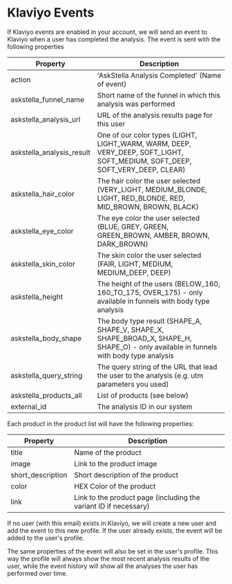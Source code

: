 # Klaviyo Events

If Klaviyo events are enabled in your account, we will send an event to Klaviyo when a user has completed the analysis. The event is sent with the following properties

| Property                  | Description                                                                                                                           |
| ------------------------- | ------------------------------------------------------------------------------------------------------------------------------------- |
| action                    | 'AskStella Analysis Completed' (Name of event)                                                                                        |
| askstella_funnel_name     | Short name of the funnel in which this analysis was performed                                                                         |
| askstella_analysis_url    | URL of the analysis results page for this user                                                                                        |
| askstella_analysis_result | One of our color types (LIGHT, LIGHT_WARM, WARM, DEEP, VERY_DEEP, SOFT_LIGHT, SOFT_MEDIUM, SOFT_DEEP, SOFT_VERY_DEEP, CLEAR)          |
| askstella_hair_color      | The hair color the user selected (VERY_LIGHT, MEDIUM_BLONDE, LIGHT, RED_BLONDE, RED, MID_BROWN, BROWN, BLACK)                         |
| askstella_eye_color       | The eye color the user selected (BLUE, GREY, GREEN, GREEN_BROWN, AMBER, BROWN, DARK_BROWN)                                            |
| askstella_skin_color      | The skin color the user selected (FAIR, LIGHT, MEDIUM, MEDIUM_DEEP, DEEP)                                                             |
| askstella_height          | The height of the users (BELOW_160, 160_TO_175, OVER_175) - only available in funnels with body type analysis                         |
| askstella_body_shape      | The body type result (SHAPE_A, SHAPE_V, SHAPE_X, SHAPE_BROAD_X, SHAPE_H, SHAPE_O) - only available in funnels with body type analysis |
| askstella_query_string    | The query string of the URL that lead the user to the analysis (e.g. utm parameters you used)                                         |
| askstella_products_all    | List of products (see below)                                                                                                          |
| external_id               | The analysis ID in our system                                                                                                         |

Each product in the product list will have the following properties:

| Property          | Description                                                      |
| ----------------- | ---------------------------------------------------------------- |
| title             | Name of the product                                              |
| image             | Link to the product image                                        |
| short_description | Short description of the product                                 |
| color             | HEX Color of the product                                         |
| link              | Link to the product page (including the variant ID if necessary) |

If no user (with this email) exists in Klaviyo, we will create a new user and add the event to this new profile. If the user already exists, the event will be added to the user's profile.

The same properties of the event will also be set in the user's profile. This way the profile will always show the most recent analysis results of the user, while the event history will show all the analyses the user has performed over time.
